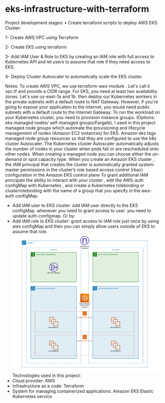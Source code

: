 # eks-infrastructure-with-terraform

Project development stages:
•	Create terraform scripts to deploy AWS EKS Cluster:

1-	Create AWS VPC using Terraform

2-   Create EKS using terraform

3-	Add IAM User & Role to EKS by creating an IAM role with full access to Kubernetes API and let users to assume that role if they need access to EKS.

4-	Deploy Cluster Autoscaler to automatically scale the EKS cluster.

Notes:
To create AWS VPC, we use terraform-aws-module . Let's call it vpc.tf and provide a CIDR range. For EKS, you need at least two availability zones. Let's use us-east-1a and 1b. then deploy our Kubernetes workers in the private subnets with a default route to NAT Gateway. However, if you're going to expose your application to the internet, you would need public subnets with a default route to the Internet Gateway.
To run the workload on your Kubernetes cluster, you need to provision instance groups. (Options: eks-managed nodes/ self-managed groups/Fargate). I used in this project managed node groups which automate the provisioning and lifecycle management of nodes (Amazon EC2 instances) for EKS.
Amazon eks tags managed node group resources so that they are configured to use the k8s cluster Autoscaler.
The Kubernetes cluster Autoscaler automatically adjusts the number of nodes in your cluster when pods fail or are rescheduled onto other nodes.
When creating a managed node you can choose either the on-demand or spot capacity type. 
When you create an Amazon EKS cluster , the IAM principal that creates the cluster is automatically granted system: master permissions  in the cluster’s role based access control (rbac) configuration in the Amazon EKS control plane
To grant additional IAM principals the ability to interact with your cluster , edit the AWS-auth configMap with Kubernetes , and create a Kubernetes rolebinding or clusterrolebinding with the name of a group that you specify in the aws-auth configMap.
-	Add IAM user to EKS cluster: add IAM user directly to the EKS configMap. whenever you need to grant access to user. you need to update auth-configmap.
Or by:
-	 Add IAM role to EKS cluster: grant access to IAM role just once by using aws configMap and then you can simply allow users outside of EKS to assume that role. 
![architecture](Architecture/EKS-terraform.PNG)
Technologies used in this project:
-	Cloud provider: AWS
-	Infrastructure as a code: Terraform
-	System for managing containerized applications: Amazon EKS Elastic Kubernetes service
